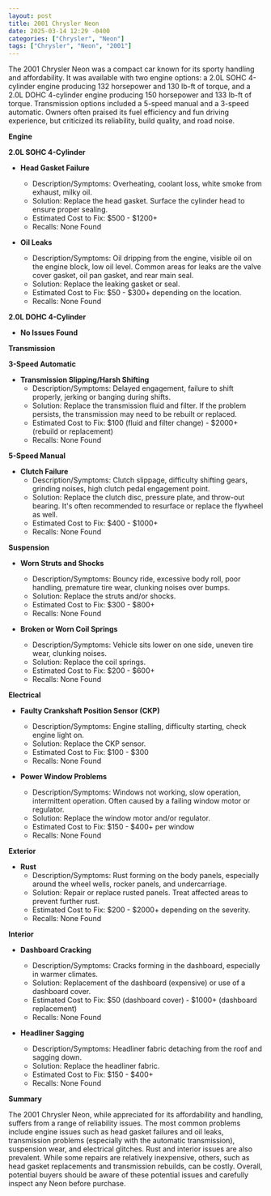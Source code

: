 ```yaml
---
layout: post
title: 2001 Chrysler Neon
date: 2025-03-14 12:29 -0400
categories: ["Chrysler", "Neon"]
tags: ["Chrysler", "Neon", "2001"]
---
```

The 2001 Chrysler Neon was a compact car known for its sporty handling and affordability. It was available with two engine options: a 2.0L SOHC 4-cylinder engine producing 132 horsepower and 130 lb-ft of torque, and a 2.0L DOHC 4-cylinder engine producing 150 horsepower and 133 lb-ft of torque. Transmission options included a 5-speed manual and a 3-speed automatic. Owners often praised its fuel efficiency and fun driving experience, but criticized its reliability, build quality, and road noise.

**Engine**

**2.0L SOHC 4-Cylinder**

*   **Head Gasket Failure**
    *   Description/Symptoms: Overheating, coolant loss, white smoke from exhaust, milky oil.
    *   Solution: Replace the head gasket. Surface the cylinder head to ensure proper sealing.
    *   Estimated Cost to Fix: $500 - $1200+
    *   Recalls: None Found

*   **Oil Leaks**
    *   Description/Symptoms: Oil dripping from the engine, visible oil on the engine block, low oil level. Common areas for leaks are the valve cover gasket, oil pan gasket, and rear main seal.
    *   Solution: Replace the leaking gasket or seal.
    *   Estimated Cost to Fix: $50 - $300+ depending on the location.
    *   Recalls: None Found

**2.0L DOHC 4-Cylinder**

*   **No Issues Found**

**Transmission**

**3-Speed Automatic**

*   **Transmission Slipping/Harsh Shifting**
    *   Description/Symptoms: Delayed engagement, failure to shift properly, jerking or banging during shifts.
    *   Solution: Replace the transmission fluid and filter. If the problem persists, the transmission may need to be rebuilt or replaced.
    *   Estimated Cost to Fix: $100 (fluid and filter change) - $2000+ (rebuild or replacement)
    *   Recalls: None Found

**5-Speed Manual**

*   **Clutch Failure**
    *   Description/Symptoms: Clutch slippage, difficulty shifting gears, grinding noises, high clutch pedal engagement point.
    *   Solution: Replace the clutch disc, pressure plate, and throw-out bearing. It's often recommended to resurface or replace the flywheel as well.
    *   Estimated Cost to Fix: $400 - $1000+
    *   Recalls: None Found

**Suspension**

*   **Worn Struts and Shocks**
    *   Description/Symptoms: Bouncy ride, excessive body roll, poor handling, premature tire wear, clunking noises over bumps.
    *   Solution: Replace the struts and/or shocks.
    *   Estimated Cost to Fix: $300 - $800+
    *   Recalls: None Found

*   **Broken or Worn Coil Springs**
    *   Description/Symptoms: Vehicle sits lower on one side, uneven tire wear, clunking noises.
    *   Solution: Replace the coil springs.
    *   Estimated Cost to Fix: $200 - $600+
    *   Recalls: None Found

**Electrical**

*   **Faulty Crankshaft Position Sensor (CKP)**
    *   Description/Symptoms: Engine stalling, difficulty starting, check engine light on.
    *   Solution: Replace the CKP sensor.
    *   Estimated Cost to Fix: $100 - $300
    *   Recalls: None Found

*   **Power Window Problems**
    *   Description/Symptoms: Windows not working, slow operation, intermittent operation. Often caused by a failing window motor or regulator.
    *   Solution: Replace the window motor and/or regulator.
    *   Estimated Cost to Fix: $150 - $400+ per window
    *   Recalls: None Found

**Exterior**

*   **Rust**
    *   Description/Symptoms: Rust forming on the body panels, especially around the wheel wells, rocker panels, and undercarriage.
    *   Solution: Repair or replace rusted panels. Treat affected areas to prevent further rust.
    *   Estimated Cost to Fix: $200 - $2000+ depending on the severity.
    *   Recalls: None Found

**Interior**

*   **Dashboard Cracking**
    *   Description/Symptoms: Cracks forming in the dashboard, especially in warmer climates.
    *   Solution: Replacement of the dashboard (expensive) or use of a dashboard cover.
    *   Estimated Cost to Fix: $50 (dashboard cover) - $1000+ (dashboard replacement)
    *   Recalls: None Found

*   **Headliner Sagging**
    *   Description/Symptoms: Headliner fabric detaching from the roof and sagging down.
    *   Solution: Replace the headliner fabric.
    *   Estimated Cost to Fix: $150 - $400+
    *   Recalls: None Found

**Summary**

The 2001 Chrysler Neon, while appreciated for its affordability and handling, suffers from a range of reliability issues. The most common problems include engine issues such as head gasket failures and oil leaks, transmission problems (especially with the automatic transmission), suspension wear, and electrical glitches. Rust and interior issues are also prevalent. While some repairs are relatively inexpensive, others, such as head gasket replacements and transmission rebuilds, can be costly. Overall, potential buyers should be aware of these potential issues and carefully inspect any Neon before purchase.

